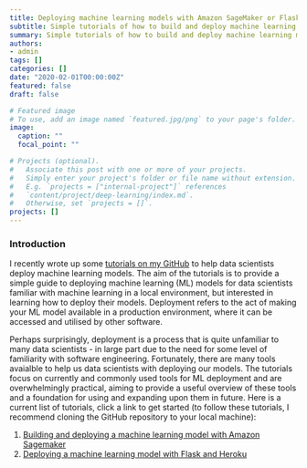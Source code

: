 ```yaml
---
title: Deploying machine learning models with Amazon SageMaker or Flask & Heroku
subtitle: Simple tutorials of how to build and deploy machine learning models with commonly used tools.
summary: Simple tutorials of how to build and deploy machine learning models with commonly used tools.
authors:
- admin
tags: []
categories: []
date: "2020-02-01T00:00:00Z"
featured: false
draft: false

# Featured image
# To use, add an image named `featured.jpg/png` to your page's folder.
image:
  caption: ""
  focal_point: ""

# Projects (optional).
#   Associate this post with one or more of your projects.
#   Simply enter your project's folder or file name without extension.
#   E.g. `projects = ["internal-project"]` references
#   `content/project/deep-learning/index.md`.
#   Otherwise, set `projects = []`.
projects: []
---
```

### Introduction

I recently wrote up some [tutorials on my GitHub](https://github.com/TomasBeuzen/ml-deploy-tutorial) to help data scientists deploy machine learning models. The aim of the tutorials is to provide a simple guide to deploying machine learning (ML) models for data scientists familiar with machine learning in a local environment, but interested in learning how to deploy their models. Deployment refers to the act of making your ML model available in a production environment, where it can be accessed and utilised by other software.

Perhaps surprisingly, deployment is a process that is quite unfamiliar to many data scientists - in large part due to the need for some level of familiarity with software engineering. Fortunately, there are many tools avaialble to help us data scientists with deploying our models. The tutorials focus on currently and commonly used tools for ML deployment and are overwhelmingly practical, aiming to provide a useful overview of these tools and a foundation for using and expanding upon them in future. Here is a current list of tutorials, click a link to get started (to follow these tutorials, I recommend cloning the GitHub repository to your local machine):

1. [Building and deploying a machine learning model with Amazon Sagemaker](https://github.com/TomasBeuzen/ml-deploy-tutorial/deploy-with-sagemaker.ipynb)
2. [Deploying a machine learning model with Flask and Heroku](https://github.com/TomasBeuzen/ml-deploy-tutorial/deploy-with-flask.ipynb)